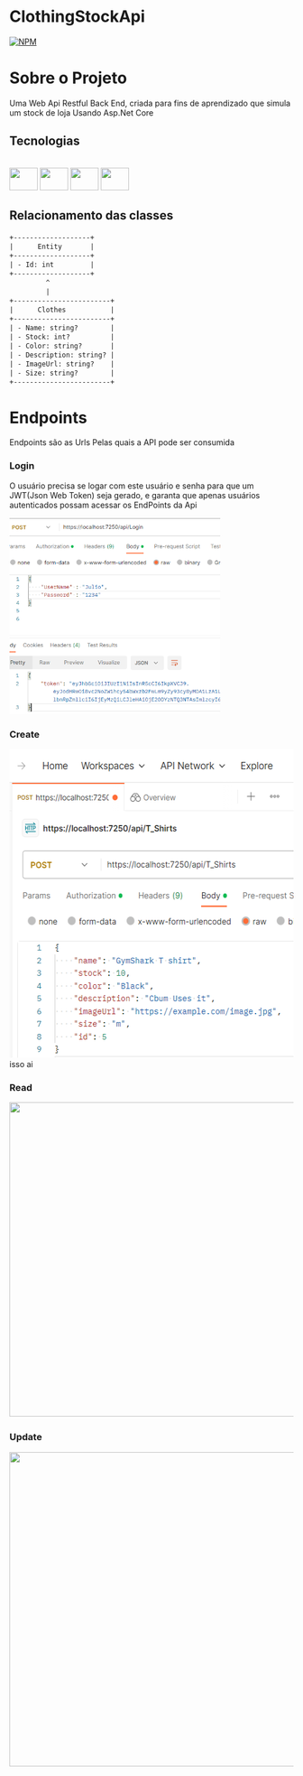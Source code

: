 # ClothingStockApi
[![NPM](https://img.shields.io/npm/l/react)](https://github.com/eujuliozs/ClothingStockApi/blob/master/LICENSE)

# Sobre o Projeto
  Uma Web Api Restful Back End, criada para fins de aprendizado que simula um stock de loja Usando Asp.Net Core
  
## Tecnologias
<div style="display: inline_block"><br>
  <img align-="center" height="40" width="50" src="https://cdn.jsdelivr.net/gh/devicons/devicon/icons/csharp/csharp-original.svg" />
  <img align-="center" height="40" width="50" src="https://cdn.jsdelivr.net/gh/devicons/devicon/icons/dot-net/dot-net-original-wordmark.svg" />
  <img align-="center" height="40" width="50" src="https://cdn.jsdelivr.net/gh/devicons/devicon/icons/visualstudio/visualstudio-plain.svg" />
  <img align-="center" height="40" width="50" src="https://cdn.jsdelivr.net/gh/devicons/devicon/icons/microsoftsqlserver/microsoftsqlserver-plain-wordmark.svg" />
</div>

## Relacionamento das classes


    +-------------------+
    |      Entity       |
    +-------------------+
    | - Id: int         |
    +-------------------+
             ^
             |
    +------------------------+
    |      Clothes           |
    +------------------------+
    | - Name: string?        |  
    | - Stock: int?          |   
    | - Color: string?       |  
    | - Description: string? |
    | - ImageUrl: string?    |
    | - Size: string?        |
    +------------------------+
    
# Endpoints
Endpoints são as Urls Pelas quais a API pode ser consumida
### Login
O usuário precisa se logar com este usuário e senha para que um JWT(Json Web Token) seja gerado,
e garanta que apenas usuários autenticados possam acessar os EndPoints da Api

<img src="https://github.com/eujuliozs/ClothingStockApi/blob/master/Assets/Login.png" height=348 width=374>

### Create

<img src="https://github.com/eujuliozs/ClothingStockApi/blob/master/Assets/Post.png" width=541 height=547>
isso ai

### Read

<img src="https://github.com/eujuliozs/ClothingStockApi/tree/master/Assets/Get.png"  width=599 height=557>

### Update

<img src="https://github.com/eujuliozs/ClothingStockApi/tree/master/Assets/Patch.png"  width=599 height=557>
